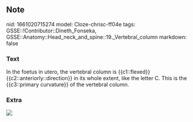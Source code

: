 ## Note
nid: 1661020715274
model: Cloze-chrisc-ff04e
tags: GSSE::!Contributor::Dineth_Fonseka, GSSE::Anatomy::Head_neck_and_spine::19._Vertebral_column
markdown: false

### Text
<div>
  In the foetus in utero, the vertebral column is {{c1::flexed}}
  {{c2::anteriorly::direction}} in its whole extent, like the
  letter C. This is the {{c3::primary curvature}} of the vertebral
  column.
</div>

### Extra
<img src="B978145571078200002X_f002-011-9781455710782.jpg">
